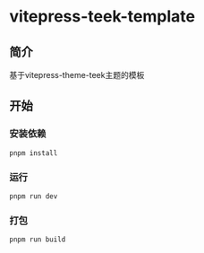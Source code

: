# vitepress-teek-template

## 简介
基于vitepress-theme-teek主题的模板

## 开始
### 安装依赖
```
pnpm install
```
### 运行
```
pnpm run dev
```

### 打包
```
pnpm run build
```
